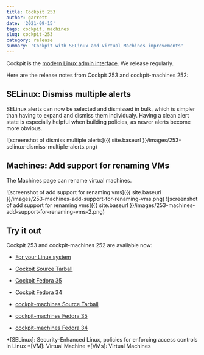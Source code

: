 ```yaml
---
title: Cockpit 253
author: garrett
date: '2021-09-15'
tags: cockpit, machines
slug: cockpit-253
category: release
summary: 'Cockpit with SELinux and Virtual Machines improvements'
---
```


Cockpit is the [modern Linux admin interface](https://cockpit-project.org/).
We release regularly.

Here are the release notes from Cockpit 253 and cockpit-machines 252:


## SELinux: Dismiss multiple alerts

SELinux alerts can now be selected and dismissed in bulk, which is simpler than having to expand and dismiss them individualy. Having a clean alert state is especially helpful when building policies, as newer alerts become more obvious.

![screenshot of dismiss multiple alerts]({{ site.baseurl }}/images/253-selinux-dismiss-multiple-alerts.png)

## Machines: Add support for renaming VMs

The Machines page can rename virtual machines.

![screenshot of add support for renaming vms]({{ site.baseurl }}/images/253-machines-add-support-for-renaming-vms.png)
![screenshot of add support for renaming vms]({{ site.baseurl }}/images/253-machines-add-support-for-renaming-vms-2.png)

## Try it out

Cockpit 253 and cockpit-machines 252 are available now:

* [For your Linux system](https://cockpit-project.org/running.html)

* [Cockpit Source Tarball](https://github.com/cockpit-project/cockpit/releases/tag/253)
* [Cockpit Fedora 35](https://bodhi.fedoraproject.org/updates/FEDORA-2021-0361029ac6)
* [Cockpit Fedora 34](https://bodhi.fedoraproject.org/updates/FEDORA-2021-daa1d318e6)
* [cockpit-machines Source Tarball](https://github.com/cockpit-project/cockpit-machines/releases/tag/252)
* [cockpit-machines Fedora 35](https://bodhi.fedoraproject.org/updates/FEDORA-2021-6f908905a2)
* [cockpit-machines Fedora 34](https://bodhi.fedoraproject.org/updates/FEDORA-2021-d7291a62d4)

*[SELinux]: Security-Enhanced Linux, policies for enforcing access controls in Linux
*[VM]: Virtual Machine
*[VMs]: Virtual Machines
